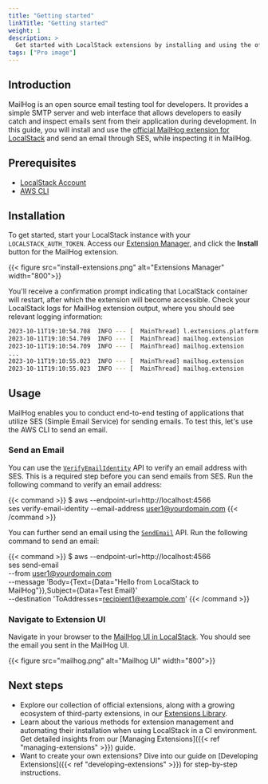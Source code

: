 ```yaml
---
title: "Getting started"
linkTitle: "Getting started"
weight: 1
description: >
  Get started with LocalStack extensions by installing and using the official MailHog extension.
tags: ["Pro image"]
---
```


## Introduction

MailHog is an open source email testing tool for developers.
It provides a simple SMTP server and web interface that allows developers to easily catch and inspect emails sent from their application during development.
In this guide, you will install and use the [official MailHog extension for LocalStack](https://github.com/localstack/localstack-extensions/tree/main/mailhog) and send an email through SES, while inspecting it in MailHog.

## Prerequisites

- [LocalStack Account](https://app.localstack.cloud/)
- [AWS CLI](https://docs.aws.amazon.com/cli/latest/userguide/cli-chap-welcome.html)

## Installation

To get started, start your LocalStack instance with your `LOCALSTACK_AUTH_TOKEN`.
Access our [Extension Manager](https://app.localstack.cloud/inst/default/extensions/manage), and click the **Install** button for the MailHog extension.

{{< figure src="install-extensions.png" alt="Extensions Manager" width="800">}}

You'll receive a confirmation prompt indicating that LocalStack container will restart, after which the extension will become accessible.
Check your LocalStack logs for MailHog extension output, where you should see relevant logging information:

```bash
2023-10-11T19:10:54.708  INFO --- [  MainThread] l.extensions.platform      : loaded 1 extensions
2023-10-11T19:10:54.709  INFO --- [  MainThread] mailhog.extension          : starting mailhog server
2023-10-11T19:10:54.709  INFO --- [  MainThread] mailhog.extension          : configuring SMTP host to internal mailhog smtp: localhost:25
...
2023-10-11T19:10:55.023  INFO --- [  MainThread] mailhog.extension          : serving mailhog extension on host: http://mailhog.localhost.localstack.cloud:4566
2023-10-11T19:10:55.023  INFO --- [  MainThread] mailhog.extension          : serving mailhog extension on path: http://localhost:4566/mailhog/
```

## Usage

MailHog enables you to conduct end-to-end testing of applications that utilize SES (Simple Email Service) for sending emails.
To test this, let's use the AWS CLI to send an email.

### Send an Email

You can use the [`VerifyEmailIdentity`](https://docs.aws.amazon.com/cli/latest/reference/ses/verify-email-identity.html) API to verify an email address with SES.
This is a required step before you can send emails from SES.
Run the following command to verify an email address:

{{< command >}}
$ aws --endpoint-url=http://localhost:4566 \
    ses verify-email-identity --email-address user1@yourdomain.com
{{< /command >}}

You can further send an email using the [`SendEmail`](https://docs.aws.amazon.com/cli/latest/reference/ses/send-email.html) API.
Run the following command to send an email:

{{< command >}}
$ aws --endpoint-url=http://localhost:4566 \
    ses send-email \
    --from user1@yourdomain.com \
    --message 'Body={Text={Data="Hello from LocalStack to MailHog"}},Subject={Data=Test Email}' \
    --destination 'ToAddresses=recipient1@example.com'
{{< /command >}}

### Navigate to Extension UI

Navigate in your browser to the [MailHog UI in LocalStack](http://mailhog.localhost.localstack.cloud:4566/).
You should see the email you sent in the MailHog UI.

{{< figure src="mailhog.png" alt="Mailhog UI" width="800">}}

## Next steps

- Explore our collection of official extensions, along with a growing ecosystem of third-party extensions, in our [Extensions Library](https://app.localstack.cloud/extensions/library).
- Learn about the various methods for extension management and automating their installation when using LocalStack in a CI environment.
  Get detailed insights from our [Managing Extensions]({{< ref "managing-extensions" >}}) guide.
- Want to create your own extensions?
  Dive into our guide on [Developing Extensions]({{< ref "developing-extensions" >}}) for step-by-step instructions.
